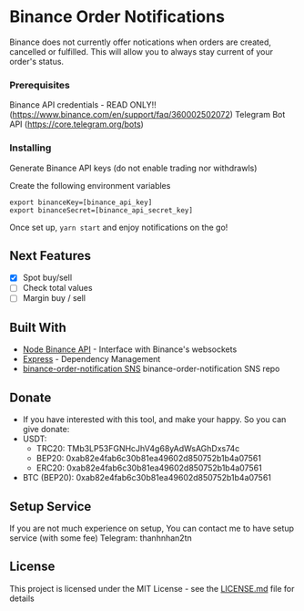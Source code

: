 # Binance Order Notifications

Binance does not currently offer notications when orders are created, cancelled or fulfilled. This will allow you to always stay current of your order's status.

### Prerequisites

Binance API credentials - READ ONLY!! (https://www.binance.com/en/support/faq/360002502072)
Telegram Bot API (https://core.telegram.org/bots)

### Installing

Generate Binance API keys (do not enable trading nor withdrawls)

Create the following environment variables

```
export binanceKey=[binance_api_key]
export binanceSecret=[binance_api_secret_key]
```

Once set up, `yarn start` and enjoy notifications on the go!

## Next Features
- [x]  Spot buy/sell
- [ ]  Check total values
- [ ]  Margin buy / sell

## Built With

* [Node Binance API](https://github.com/jaggedsoft/node-binance-api) - Interface with Binance's websockets
* [Express](https://github.com/expressjs/express) - Dependency Management
* [binance-order-notification SNS](https://github.com/tylerfloyd/binance-order-notification) binance-order-notification SNS repo

## Donate

- If you have interested with this tool, and make your happy. So you can give donate:
 - USDT:
    - TRC20: TMb3LP53FGNHcJhV4g68yAdWsAGhDxs74c
	- BEP20: 0xab82e4fab6c30b81ea49602d850752b1b4a07561
	- ERC20: 0xab82e4fab6c30b81ea49602d850752b1b4a07561
 - BTC (BEP20): 0xab82e4fab6c30b81ea49602d850752b1b4a07561
 
 
## Setup Service
If you are not much experience on setup, You can contact me to have setup service (with some fee)
Telegram: thanhnhan2tn

## License

This project is licensed under the MIT License - see the [LICENSE.md](LICENSE.md) file for details


